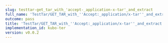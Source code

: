 ```yaml
---
slug: testtar-get_tar_with_'accept-_application-x-tar'_and_extract
full_name: 'TestTar/GET_TAR_with_''Accept:_application/x-tar''_and_extract'
outcome: pass
title: 'TestTar/GET_TAR_with_''Accept:_application/x-tar''_and_extract'
implementation_id: kubo-ter
version: v0.0.2
---
```


